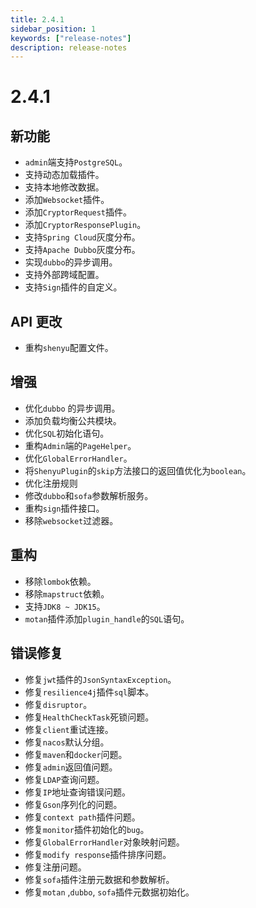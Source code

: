 ```yaml
---
title: 2.4.1
sidebar_position: 1
keywords: ["release-notes"]
description: release-notes
---
```

# 2.4.1

## 新功能

- `admin`端支持`PostgreSQL`。
- 支持动态加载插件。
- 支持本地修改数据。
- 添加`Websocket`插件。
- 添加`CryptorRequest`插件。
- 添加`CryptorResponsePlugin`。
- 支持`Spring Cloud`灰度分布。
- 支持`Apache Dubbo`灰度分布。
- 实现`dubbo`的异步调用。
- 支持外部跨域配置。
- 支持`Sign`插件的自定义。

## API 更改

- 重构`shenyu`配置文件。

## 增强

- 优化`dubbo` 的异步调用。
- 添加负载均衡公共模块。
- 优化`SQL`初始化语句。
- 重构`Admin`端的`PageHelper`。
- 优化`GlobalErrorHandler`。
- 将`ShenyuPlugin`的`skip`方法接口的返回值优化为`boolean`。
- 优化注册规则
- 修改`dubbo`和`sofa`参数解析服务。
- 重构`sign`插件接口。
- 移除`websocket`过滤器。

## 重构

- 移除`lombok`依赖。
- 移除`mapstruct`依赖。 
- 支持`JDK8 ~ JDK15`。
- `motan`插件添加`plugin_handle`的`SQL`语句。

## 错误修复

- 修复`jwt`插件的`JsonSyntaxException`。
- 修复`resilience4j`插件`sql`脚本。
- 修复`disruptor`。
- 修复`HealthCheckTask`死锁问题。
- 修复`client`重试连接。
- 修复`nacos`默认分组。
- 修复`maven`和`docker`问题。
- 修复`admin`返回值问题。
- 修复`LDAP`查询问题。
- 修复`IP`地址查询错误问题。
- 修复`Gson`序列化的问题。
- 修复`context path`插件问题。
- 修复`monitor`插件初始化的`bug`。
- 修复`GlobalErrorHandler`对象映射问题。
- 修复`modify response`插件排序问题。
- 修复注册问题。
- 修复`sofa`插件注册元数据和参数解析。
- 修复`motan` ,`dubbo`, `sofa`插件元数据初始化。
